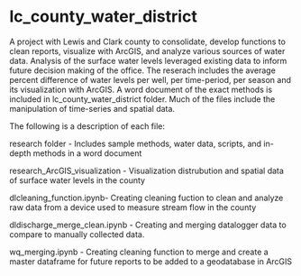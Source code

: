# lc_county_water_district

A project with Lewis and Clark county to consolidate, develop functions to clean reports, visualize with ArcGIS, and analyze various sources of water data.
Analysis of the surface water levels leveraged existing data to inform future decision making of the office.  The reserach includes the average
percent difference of water levels per well, per time-period, per season and its visualization with ArcGIS.  A  word document of the exact methods is included in 
lc_county_water_district folder.  Much of the files include the manipulation of time-series and spatial data. 

The following is a description of each file:

research folder - Includes sample methods, water data, scripts, and in-depth methods in a word document

research_ArcGIS_visualization - Visualization distrubution and spatial data of surface water levels in the county 

dlcleaning_function.ipynb- Creating cleaning fuction to clean and analyze raw data from a device used to measure stream flow in the county 

dldischarge_merge_clean.ipynb - Creating and merging datalogger data to compare to manually collected data.

wq_merging.ipynb - Creating cleaning function to merge and create a master dataframe for future reports to be added to a geodatabase in ArcGIS
